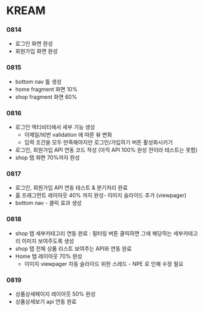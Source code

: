 # KREAM

### 0814
 - 로그인 화면 완성
 - 회원가입 화면 완성
 
### 0815
- bottom nav 틀 생성
- home fragment 화면 10%
- shop fragment 화면 60%

### 0816
- 로그인 액티비티에서 세부 기능 생성
    - 이메일/비번 validation 에 따른 뷰 변화
    - 입력 조건을 모두 만족해야지만 로그인/가입하기 버튼 활성화시키기
- 로그인, 회원가입 API 연동 코드 작성 (아직 API 100% 완성 전이라 테스트는 못함)
- shop 탭 화면 70%까지 완성

### 0817
- 로그인, 회원가입 API 연동 테스트 & 분기처리 완료
- 홈 프래그먼트 레이아웃 40% 까지 완성- 이미지 슬라이드 추가 (viewpager)
- bottom nav - 클릭 효과 생성

### 0818
- shop 탭 세부카테고리 연동 완료 : 필터링 버튼 클릭하면 그에 해당하는 세부카테고리 이미지 보여주도록 생성
- shop 탭 전체 상품 리스트 보여주는 API와 연동 완료
- Home 탭 레이아웃 70% 완성
  - 이미지 viewpager 자동 슬라이드 위한 스레드 - NPE 로 인해 수정 필요

### 0819
- 상품상세페이지 레이아웃 50% 완성
- 상품상세보기 api 연동 완료
